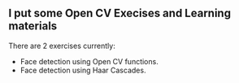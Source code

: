 ## I put some Open CV Execises and Learning materials
There are 2 exercises currently:
  - Face detection using Open CV functions.
  - Face detection using Haar Cascades.
